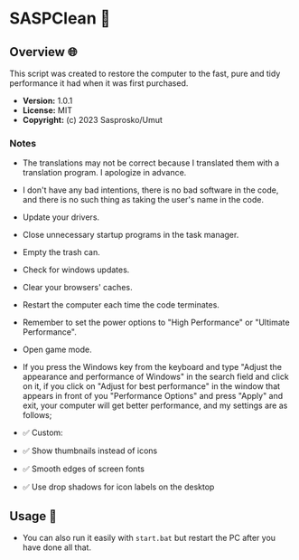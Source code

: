 # SASPClean 🚀

## Overview 🌐

This script was created to restore the computer to the fast, pure and tidy performance it had when it was first purchased.

- **Version:** 1.0.1
- **License:** MIT
- **Copyright:** (c) 2023 Sasprosko/Umut

### Notes

- The translations may not be correct because I translated them with a translation program. I apologize in advance.
- I don't have any bad intentions, there is no bad software in the code, and there is no such thing as taking the user's name in the code.
- Update your drivers.
- Close unnecessary startup programs in the task manager.
- Empty the trash can.
- Check for windows updates.
- Clear your browsers' caches.
- Restart the computer each time the code terminates.
- Remember to set the power options to "High Performance" or "Ultimate Performance".
- Open game mode.
- If you press the Windows key from the keyboard and type "Adjust the appearance and performance of Windows" in the search field and click on it, if you click on "Adjust for best performance" in the window that appears in front of you "Performance Options" and press "Apply" and exit, your computer will get better performance, and my settings are as follows;

- ✅ Custom:

- ✅ Show thumbnails instead of icons
- ✅ Smooth edges of screen fonts
- ✅ Use drop shadows for icon labels on the desktop

## Usage 🚀

- You can also run it easily with `start.bat` but restart the PC after you have done all that.
